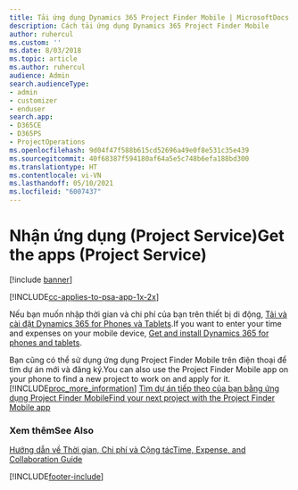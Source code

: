 ```yaml
---
title: Tải ứng dụng Dynamics 365 Project Finder Mobile | MicrosoftDocs
description: Cách tải ứng dụng Dynamics 365 Project Finder Mobile
author: ruhercul
ms.custom: ''
ms.date: 8/03/2018
ms.topic: article
ms.author: ruhercul
audience: Admin
search.audienceType:
- admin
- customizer
- enduser
search.app:
- D365CE
- D365PS
- ProjectOperations
ms.openlocfilehash: 9d04f47f588b615cd52696a49e0f8e531c35e439
ms.sourcegitcommit: 40f68387f594180af64a5e5c748b6efa188bd300
ms.translationtype: HT
ms.contentlocale: vi-VN
ms.lasthandoff: 05/10/2021
ms.locfileid: "6007437"
---
```

# <a name="get-the-apps-project-service"></a><span data-ttu-id="6ed34-103">Nhận ứng dụng (Project Service)</span><span class="sxs-lookup"><span data-stu-id="6ed34-103">Get the apps (Project Service)</span></span>

[!include [banner](../includes/psa-now-project-operations.md)]

[!INCLUDE[cc-applies-to-psa-app-1x-2x](../includes/cc-applies-to-psa-app-1x-2x.md)]

<span data-ttu-id="6ed34-104">Nếu bạn muốn nhập thời gian và chi phí của bạn trên thiết bị di động, [Tải và cài đặt Dynamics 365 for Phones và Tablets](/dynamics365/mobile-app/dynamics-365-phones-tablets-users-guide).</span><span class="sxs-lookup"><span data-stu-id="6ed34-104">If you want to enter your time and expenses on your mobile device, [Get and install Dynamics 365 for phones and tablets](/dynamics365/mobile-app/dynamics-365-phones-tablets-users-guide).</span></span>  
  
 <span data-ttu-id="6ed34-105">Bạn cũng có thể sử dụng ứng dụng Project Finder Mobile trên điện thoại để tìm dự án mới và đăng ký.</span><span class="sxs-lookup"><span data-stu-id="6ed34-105">You can also use the Project Finder Mobile app on your phone to find a new project to work on and apply for it.</span></span> [!INCLUDE[proc_more_information](../includes/proc-more-information.md)] <span data-ttu-id="6ed34-106">[Tìm dự án tiếp theo của bạn bằng ứng dụng Project Finder Mobile](../psa/find-next-project-finder-mobile-app.md)</span><span class="sxs-lookup"><span data-stu-id="6ed34-106">[Find your next project with the Project Finder Mobile app](../psa/find-next-project-finder-mobile-app.md)</span></span> 
  
### <a name="see-also"></a><span data-ttu-id="6ed34-107">Xem thêm</span><span class="sxs-lookup"><span data-stu-id="6ed34-107">See Also</span></span>  
 [<span data-ttu-id="6ed34-108">Hướng dẫn về Thời gian, Chi phí và Cộng tác</span><span class="sxs-lookup"><span data-stu-id="6ed34-108">Time, Expense, and Collaboration Guide</span></span>](../psa/time-expense-collaboration-guide.md)


[!INCLUDE[footer-include](../includes/footer-banner.md)]